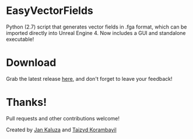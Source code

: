 # EasyVectorFields

Python (2.7) script that generates vector fields in .fga format, which can be imported directly into Unreal Engine 4. Now includes a GUI and standalone executable!

# Download

Grab the latest release [here](https://github.com/LuggLD/EasyVectorFields/releases), and don't forget to leave your feedback!

# Thanks!

Pull requests and other contributions welcome!

Created by [Jan Kaluza](https://twitter.com/JKashaar) and [Taizyd Korambayil](https://twitter.com/DeepSpaceBanana)
